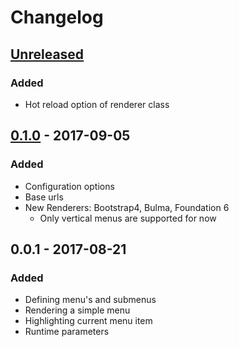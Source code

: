 # Changelog

## [Unreleased]

### Added

- Hot reload option of renderer class

## [0.1.0] - 2017-09-05

### Added

- Configuration options
- Base urls
- New Renderers: Bootstrap4, Bulma, Foundation 6
  - Only vertical menus are supported for now

## 0.0.1 - 2017-08-21

### Added

- Defining menu's and submenus
- Rendering a simple menu
- Highlighting current menu item
- Runtime parameters

[Unreleased]: https://github.com/aramvisser/navtastic/compare/v0.1.0...HEAD
[0.1.0]: https://github.com/olivierlacan/keep-a-changelog/compare/v0.0.1...v0.1.0
